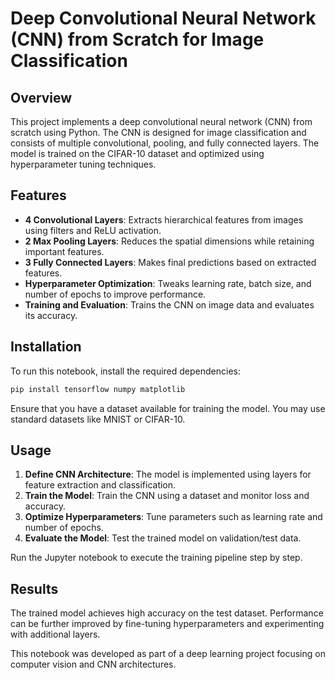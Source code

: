 # Deep Convolutional Neural Network (CNN) from Scratch for Image Classification

## Overview

This project implements a deep convolutional neural network (CNN) from scratch using Python. The CNN is designed for image classification and consists of multiple convolutional, pooling, and fully connected layers. The model is trained on the CIFAR-10 dataset and optimized using hyperparameter tuning techniques.

## Features

- **4 Convolutional Layers**: Extracts hierarchical features from images using filters and ReLU activation.
- **2 Max Pooling Layers**: Reduces the spatial dimensions while retaining important features.
- **3 Fully Connected Layers**: Makes final predictions based on extracted features.
- **Hyperparameter Optimization**: Tweaks learning rate, batch size, and number of epochs to improve performance.
- **Training and Evaluation**: Trains the CNN on image data and evaluates its accuracy.

## Installation

To run this notebook, install the required dependencies:

```bash
pip install tensorflow numpy matplotlib
```

Ensure that you have a dataset available for training the model. You may use standard datasets like MNIST or CIFAR-10.

## Usage

1. **Define CNN Architecture**: The model is implemented using layers for feature extraction and classification.
2. **Train the Model**: Train the CNN using a dataset and monitor loss and accuracy.
3. **Optimize Hyperparameters**: Tune parameters such as learning rate and number of epochs.
4. **Evaluate the Model**: Test the trained model on validation/test data.

Run the Jupyter notebook to execute the training pipeline step by step.

## Results

The trained model achieves high accuracy on the test dataset. Performance can be further improved by fine-tuning hyperparameters and experimenting with additional layers.


This notebook was developed as part of a deep learning project focusing on computer vision and CNN architectures.
